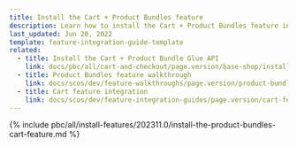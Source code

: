 ```yaml
---
title: Install the Cart + Product Bundles feature
description: Learn how to install the Cart + Product Bundles feature in a Spryker project
last_updated: Jun 20, 2022
template: feature-integration-guide-template
related:
  - title: Install the Cart + Product Bundle Glue API
    link: docs/pbc/all/cart-and-checkout/page.version/base-shop/install-and-upgrade/install-glue-api/install-the-cart-product-bundle-glue-api.html
  - title: Product Bundles feature walkthrough
    link: docs/scos/dev/feature-walkthroughs/page.version/product-bundles-feature-walkthrough.html
  - title: Cart feature integration
    link: docs/scos/dev/feature-integration-guides/page.version/cart-feature-integration.html
---
```


{% include pbc/all/install-features/202311.0/install-the-product-bundles-cart-feature.md %} <!-- To edit, see /_includes/pbc/all/install-features/202311.0/install-the-product-bundles-cart-feature.md -->
